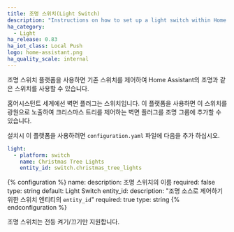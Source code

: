 ```yaml
---
title: 조명 스위치(Light Switch)
description: "Instructions on how to set up a light switch within Home Assistant."
ha_category:
  - Light
ha_release: 0.83
ha_iot_class: Local Push
logo: home-assistant.png
ha_quality_scale: internal
---
```


조명 스위치 플랫폼을 사용하면 기존 스위치를 제어하여 Home Assistant의 조명과 같은 스위치를 사용할 수 있습니다.

홈어시스턴트 세계에선 벽면 플러그는 스위치입니다. 이 플랫폼을 사용하면 이 스위치를 광원으로 노출하여 크리스마스 트리를 제어하는 ​​벽면 플러그를 조명 그룹에 추가할 수 있습니다.

설치시 이 플랫폼을 사용하려면 `configuration.yaml` 파일에 다음을 추가 하십시오.

```yaml
light:
  - platform: switch
    name: Christmas Tree Lights
    entity_id: switch.christmas_tree_lights
```

{% configuration %}
  name:
    description: 조명 스위치의 이름
    required: false
    type: string
    default: Light Switch
  entity_id:
    description: "조명 소스로 제어하기 위한 스위치 엔티티의 `entity_id`"
    required: true
    type: string
{% endconfiguration %}

조명 스위치는 전등 켜기/끄기만 지원합니다.
